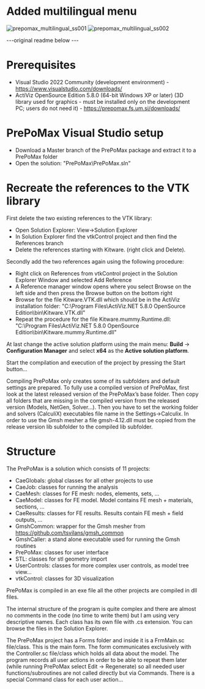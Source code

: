 # Added multilingual menu
![prepomax_multilingual_ss001](https://github.com/user-attachments/assets/c892aae8-7bc5-4a93-84b1-75f013b370bb)
![prepomax_multilingual_ss002](https://github.com/user-attachments/assets/d56fd442-0b6d-47a4-9c01-32d98f030e67)

  
---original readme below ---  

# Prerequisites
*  Visual Studio 2022 Community (development environment) - https://www.visualstudio.com/downloads/
*  ActiViz OpenSource Edition 5.8.0 (64-bit Windows XP or later) (3D library used for graphics - must be installed only on the development PC; users do not need it) - https://prepomax.fs.um.si/downloads/

# PrePoMax Visual Studio setup
*  Download a Master branch of the PrePoMax package and extract it to a PrePoMax folder
*  Open the solution: "PrePoMax\PrePoMax.sln"

# Recreate the references to the VTK library
First delete the two existing references to the VTK library:
*  Open Solution Explorer: View->Solution Explorer
*  In Solution Explorer find the vtkControl project and then find the References branch
*  Delete the references starting with Kitware. (right click and Delete).
 
Secondly add the two references again using the following procedure:
*  Right click on References from vtkControl project in the Solution Explorer Window and selected Add Reference
*  A Reference manager window opens where you select Browse on the left side and then press the Browse button on the bottom right
*  Browse for the file Kitware.VTK.dll which should be in the ActiViz installation folder: "C:\Program Files\ActiViz.NET 5.8.0 OpenSource Edition\bin\Kitware.VTK.dll"
*  Repeat the procedure for the file Kitware.mummy.Runtime.dll: "C:\Program Files\ActiViz.NET 5.8.0 OpenSource Edition\bin\Kitware.mummy.Runtime.dll"

At last change the active solution platform using the main menu: **Build** -> **Configuration Manager** and select **x64** as the **Active solution platform**.

Start the compilation and execution of the project by pressing the Start button...

Compiling PrePoMax only creates some of its subfolders and default settings are prepared. To fully use a compiled version of PrePoMax, first look at the latest released version of the PrePoMax’s base folder. Then copy all folders that are missing in the compiled version from the released version (Models, NetGen, Solver…). Then you have to set the working folder and solvers (CalculiX) executables file name in the Settings->Calculix. In order to use the Gmsh mesher a file gmsh-4.12.dll must be copied from the release version lib subfolder to the compiled lib subfolder.

# Structure

The PrePoMax is a solution which consists of 11 projects:
*  CaeGlobals: global classes for all other projects to use
*  CaeJob: classes for running the analysis
*  CaeMesh: classes for FE mesh: nodes, elements, sets, ...
*  CaeModel: classes for FE model. Model contains FE mesh + materials, sections, ...
*  CaeResults: classes for FE results. Results contain FE mesh + field outputs, ...
*  GmshCommon: wrapper for the Gmsh mesher from https://github.com/tsvilans/gmsh_common 
*  GmshCaller: a stand alone executable used for running the Gmsh routines
*  PrePoMax: classes for user interface
*  STL: classes for stl geometry import
*  UserControls: classes for more complex user controls, as model tree view...
*  vtkControl: classes for 3D visualization

PrePoMax is compiled in an exe file all the other projects are compiled in dll files.

The internal structure of the program is quite complex and there are almost no comments in the code (no time to write them) but I am using very descriptive names. Each class has its own file with .cs extension. You can browse the files in the Solution Explorer.

The PrePoMax project has a Forms folder and inside it is a FrmMain.sc file/class. This is the main form. The form communicates exclusively with the Controller.sc file/class which holds all data about the model. The program records all user actions in order to be able to repeat them later (while running PrePoMax select Edit -> Regenerate) so all needed user functions/subroutines are not called directly but via Commands. There is a special Command class for each user action...
